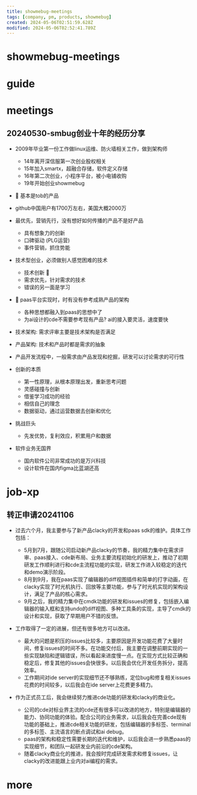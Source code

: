 ```yaml
---
title: showmebug-meetings
tags: [company, pm, products, showmebug]
created: 2024-05-06T02:51:59.628Z
modified: 2024-05-06T02:52:41.789Z
---
```


# showmebug-meetings

# guide

# meetings

## 20240530-smbug创业十年的经历分享

- 2009年毕业第一份工作做linux运维、防火墙相关工作，做到架构师
  - 14年离开深信服第一次创业股权相关
  - 15年加入smartx，超融合存储，软件定义存储
  - 16年第二次创业，小程序平台，被小电铺收购
  - 19年开始创业showmebug
- 🤔 基本是tob的产品
- github中国用户有1700万左右，美国大概2000万

- 最优先，营销先行，没有想好如何传播的产品不是好产品
  - 具有想象力的创新
  - 口碑驱动 (PLG运营)
  - 事件营销，抓住势能

- 技术型创业，必须做别人感觉困难的技术
  - 技术创新 🤔 
  - 需求优先，针对需求的技术
  - 错误的另一面是学习

- 🤔 paas平台实现时，时有没有参考成熟产品的架构
  - 各种思想都融入到paas的思想中了
  - 为ai设计的cde不需要参考现有产品? ai的接入要灵活，速度要快

- 技术架构: 需求评审主要是技术架构是否满足
- 产品架构: 技术和产品时都是需求的抽象

- 产品开发流程中，一般需求由产品发现和挖掘，研发可以讨论需求的可行性

- 创新的本质
  - 第一性原理，从根本原理出发，重新思考问题
  - 灵感碰撞与创新
  - 借鉴学习成功的经验
  - 相信自己的理念
  - 数据驱动，通过运营数据去创新和优化

- 挑战巨头
  - 先发优势，复利效应，积累用户和数据
- 软件业务无国界
  - 国内软件公司非常成功的是万兴科技
  - 设计软件在国内figma比蓝湖还高
# job-xp

## 转正申请20241106

- 过去六个月，我主要参与了新产品clacky的开发和paas sdk的维护。具体工作包括：
  - 5月到7月，跟随公司启动新产品clacky的节奏，我的精力集中在需求评审、paas接入、cde新布局、业务主要流程初始化的研发上，推动了初期研发工作顺利进行和cde主流程功能的实现，研发工作进入较稳定的迭代和demo演示阶段。
  - 8月到9月，我在paas实现了编辑器的diff视图插件和简单的打字动画，在clacky实现了时光机执行、回放等主要功能，参与了时光机实现的架构设计，满足了产品的核心需求。
  - 9月之后，我的精力集中在cmdk功能的研发和issues的修复，包括嵌入编辑器的输入框和支持undo的diff视图、多种工具条的实现，主导了cmdk的设计和实现，获取了早期用户不错的反馈。

- 工作取得了一定的进展，但还有很多地方可以改进。
  - 最大的问题是积压的issues比较多，主要原因是开发功能花费了大量时间，修复issues的时间不多。在功能交付后，我主要在调整前期实现的一些实现缺陷和逻辑错误，所以看起来进度慢一点。在实现方式比较正确和稳定后，修复其他的issues会快很多。以后我会优化开发任务拆分，提高效率。
  - 工作期间对ide server的实现细节还不够熟练，定位bug和修复相关issues花费的时间较多，以后我会在ide server上花费更多精力。

- 作为正式员工后，我会继续努力推进cde功能的研发和clacky的商业化。
  - 公司的cde对标业界主流的cde还有很多可以改进的地方，特别是编辑器的能力、协同功能的体验。配合公司的业务需求，以后我会在完善cde现有功能的基础上，推进cde相关功能的研发，包括编辑器的多标签、terminal的多标签、主流语言的断点调试和ai debug。
  - paas的架构和稳定性需要长期的迭代和维护，以后我会进一步熟悉paas的实现细节，和团队一起研发业内前沿的cde架构。
  - 随着clacky商业化的推进，我会按时完成研发需求和修复issues，让clacky的改进能跟上业内对ai编程的需求。
# more
